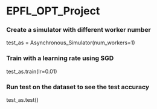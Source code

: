 # EPFL_OPT_Project

### Create a simulator with different worker number
test_as = Asynchronous_Simulator(num_workers=1)
### Train with a learning rate using SGD
test_as.train(lr=0.01)

### Run test on the dataset to see the test accuracy
test_as.test()

